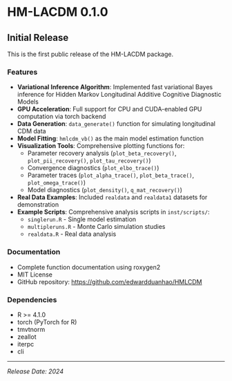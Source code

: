 # HM-LACDM 0.1.0

## Initial Release

This is the first public release of the HM-LACDM package.

### Features

* **Variational Inference Algorithm**: Implemented fast variational Bayes inference for Hidden Markov Longitudinal Additive Cognitive Diagnostic Models
* **GPU Acceleration**: Full support for CPU and CUDA-enabled GPU computation via torch backend
* **Data Generation**: `data_generate()` function for simulating longitudinal CDM data
* **Model Fitting**: `hmlcdm_vb()` as the main model estimation function
* **Visualization Tools**: Comprehensive plotting functions for:
  - Parameter recovery analysis (`plot_beta_recovery()`, `plot_pii_recovery()`, `plot_tau_recovery()`)
  - Convergence diagnostics (`plot_elbo_trace()`)
  - Parameter traces (`plot_alpha_trace()`, `plot_beta_trace()`, `plot_omega_trace()`)
  - Model diagnostics (`plot_density()`, `q_mat_recovery()`)
* **Real Data Examples**: Included `realdata` and `realdata1` datasets for demonstration
* **Example Scripts**: Comprehensive analysis scripts in `inst/scripts/`:
  - `singlerun.R` - Single model estimation
  - `multipleruns.R` - Monte Carlo simulation studies
  - `realdata.R` - Real data analysis

### Documentation

* Complete function documentation using roxygen2
* MIT License
* GitHub repository: https://github.com/edwardduanhao/HMLCDM

### Dependencies

* R >= 4.1.0
* torch (PyTorch for R)
* tmvtnorm
* zeallot
* iterpc
* cli

---

*Release Date: 2024*
